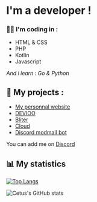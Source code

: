 # I'm a developer !

### 👨‍💻 I'm coding in :<br>
- HTML & CSS<br>
- PHP<br>
- Kotlin<br>
- Javascript<br>

*And i learn : Go & Python*


## 💎 My projects :
- [My personnal website](https://cetus.tk)
- [DEVIOO](https://devioo.com) 
- [Bliter](https://bliter.xyz)
- [Cloud](https://github.com/StudioDEVIOO/cloud)
- [Discord modmail bot](https://github.com/dev-cetus/discord-modmail)


You can add me on [Discord](https://discord.com/users/522123053581467669)

## 📊 My statistics

[![Top Langs](https://github-readme-stats.vercel.app/api/top-langs/?username=dev-cetus&layout=compact)](#)

![Cetus's GitHub stats](https://github-readme-stats.vercel.app/api?username=dev-cetus&show_icons=true&theme=dark)
